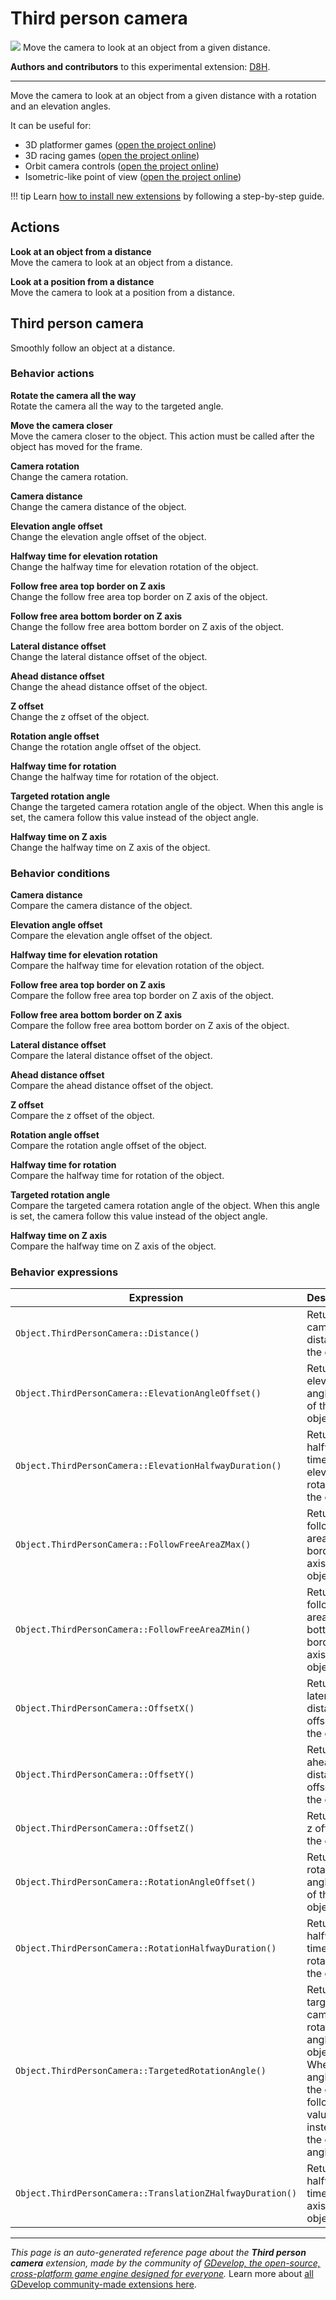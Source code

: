 # Third person camera

<img src="https://asset-resources.gdevelop.io/public-resources/Icons/Line Hero Pack/Master/SVG/Virtual Reality/94e95d2c318e1f3dc7151a351024e13c574e1e44669c6696aa107d60230073f6_Virtual Reality_3d_vision_eye_vr.svg" class="extension-icon"></img>
Move the camera  to look at an object from a given distance.

**Authors and contributors** to this experimental extension: [D8H](https://gd.games/D8H).

---

Move the camera  to look at an object from a given distance with a rotation and an elevation angles.

It can be useful for:

- 3D platformer games ([open the project online](https://editor.gdevelop.io/?project=example://3d-platformer))
- 3D racing games ([open the project online](https://editor.gdevelop.io/?project=example://3d-car-coin-hunt))
- Orbit camera controls ([open the project online](https://editor.gdevelop.io/?project=example://3d-tile-based-city-builder))
- Isometric-like point of view ([open the project online](https://editor.gdevelop.io/?project=example://3d-road-crosser))

!!! tip
    Learn [how to install new extensions](/gdevelop5/extensions/search) by following a step-by-step guide.

## Actions

**Look at an object from a distance**  
Move the camera to look at an object from a distance.

**Look at a position from a distance**  
Move the camera to look at a position from a distance.



## Third person camera 

Smoothly follow an object at a distance. 

### Behavior actions

**Rotate the camera all the way**  
Rotate the camera all the way to the targeted angle.

**Move the camera closer**  
Move the camera closer to the object. This action must be called after the object has moved for the frame.

**Camera rotation**  
Change the camera rotation.

**Camera distance**  
Change the camera distance of the object.

**Elevation angle offset**  
Change the elevation angle offset of the object.

**Halfway  time for elevation rotation**  
Change the halfway  time for elevation rotation of the object.

**Follow free area top border on Z axis**  
Change the follow free area top border on Z axis of the object.

**Follow free area bottom border on Z axis**  
Change the follow free area bottom border on Z axis of the object.

**Lateral distance offset**  
Change the lateral distance offset of the object.

**Ahead distance offset**  
Change the ahead distance offset of the object.

**Z offset**  
Change the z offset of the object.

**Rotation angle offset**  
Change the rotation angle offset of the object.

**Halfway time for rotation**  
Change the halfway time for rotation of the object.

**Targeted rotation angle**  
Change the targeted camera rotation angle of the object. When this angle is set, the camera follow this value instead of the object angle.

**Halfway time on Z axis**  
Change the halfway time on Z axis of the object.

### Behavior conditions

**Camera distance**  
Compare the camera distance of the object.

**Elevation angle offset**  
Compare the elevation angle offset of the object.

**Halfway  time for elevation rotation**  
Compare the halfway  time for elevation rotation of the object.

**Follow free area top border on Z axis**  
Compare the follow free area top border on Z axis of the object.

**Follow free area bottom border on Z axis**  
Compare the follow free area bottom border on Z axis of the object.

**Lateral distance offset**  
Compare the lateral distance offset of the object.

**Ahead distance offset**  
Compare the ahead distance offset of the object.

**Z offset**  
Compare the z offset of the object.

**Rotation angle offset**  
Compare the rotation angle offset of the object.

**Halfway time for rotation**  
Compare the halfway time for rotation of the object.

**Targeted rotation angle**  
Compare the targeted camera rotation angle of the object. When this angle is set, the camera follow this value instead of the object angle.

**Halfway time on Z axis**  
Compare the halfway time on Z axis of the object.

### Behavior expressions

| Expression | Description |  |
|-----|-----|-----|
| `Object.ThirdPersonCamera::Distance()` | Return the camera distance of the object. ||
| `Object.ThirdPersonCamera::ElevationAngleOffset()` | Return the elevation angle offset of the object. ||
| `Object.ThirdPersonCamera::ElevationHalfwayDuration()` | Return the halfway  time for elevation rotation of the object. ||
| `Object.ThirdPersonCamera::FollowFreeAreaZMax()` | Return the follow free area top border on Z axis of the object. ||
| `Object.ThirdPersonCamera::FollowFreeAreaZMin()` | Return the follow free area bottom border on Z axis of the object. ||
| `Object.ThirdPersonCamera::OffsetX()` | Return the lateral distance offset of the object. ||
| `Object.ThirdPersonCamera::OffsetY()` | Return the ahead distance offset of the object. ||
| `Object.ThirdPersonCamera::OffsetZ()` | Return the z offset of the object. ||
| `Object.ThirdPersonCamera::RotationAngleOffset()` | Return the rotation angle offset of the object. ||
| `Object.ThirdPersonCamera::RotationHalfwayDuration()` | Return the halfway time for rotation of the object. ||
| `Object.ThirdPersonCamera::TargetedRotationAngle()` | Return the targeted camera rotation angle of the object. When this angle is set, the camera follow this value instead of the object angle. ||
| `Object.ThirdPersonCamera::TranslationZHalfwayDuration()` | Return the halfway time on Z axis of the object. ||


---

*This page is an auto-generated reference page about the **Third person camera** extension, made by the community of [GDevelop, the open-source, cross-platform game engine designed for everyone](https://gdevelop.io/).* Learn more about [all GDevelop community-made extensions here](/gdevelop5/extensions).